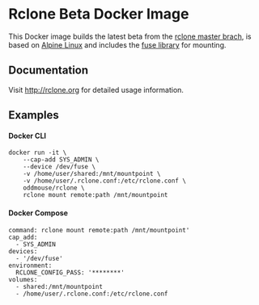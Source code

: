 # Rclone Beta Docker Image

This Docker image builds the latest beta from the [rclone master brach](https://github.com/ncw/rclone), is based on [Alpine Linux](https://alpinelinux.org/
) and includes the [fuse library](https://github.com/libfuse/libfuse) for mounting.

## Documentation

Visit http://rclone.org for detailed usage information.

## Examples

#### Docker CLI

```
docker run -it \
    --cap-add SYS_ADMIN \
    --device /dev/fuse \
    -v /home/user/shared:/mnt/mountpoint \
    -v /home/user/.rclone.conf:/etc/rclone.conf \
    oddmouse/rclone \
    rclone mount remote:path /mnt/mountpoint
```

#### Docker Compose

```
command: rclone mount remote:path /mnt/mountpoint'
cap_add:
  - SYS_ADMIN
devices:
  - '/dev/fuse'
environment:
  RCLONE_CONFIG_PASS: '********'
volumes:
  - shared:/mnt/mountpoint
  - /home/user/.rclone.conf:/etc/rclone.conf
```
